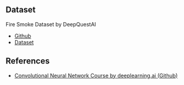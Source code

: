 ## Dataset
Fire Smoke Dataset by DeepQuestAI
- [Github](https://github.com/DeepQuestAI/Fire-Smoke-Dataset/)
- [Dataset](https://github.com/DeepQuestAI/Fire-Smoke-Dataset/releases/download/v1/FIRE-SMOKE-DATASET.zip)

## References
- [Convolutional Neural Network Course by deeplearning.ai (Github)](https://github.com/https-deeplearning-ai/tensorflow-1-public/tree/main/C2)
